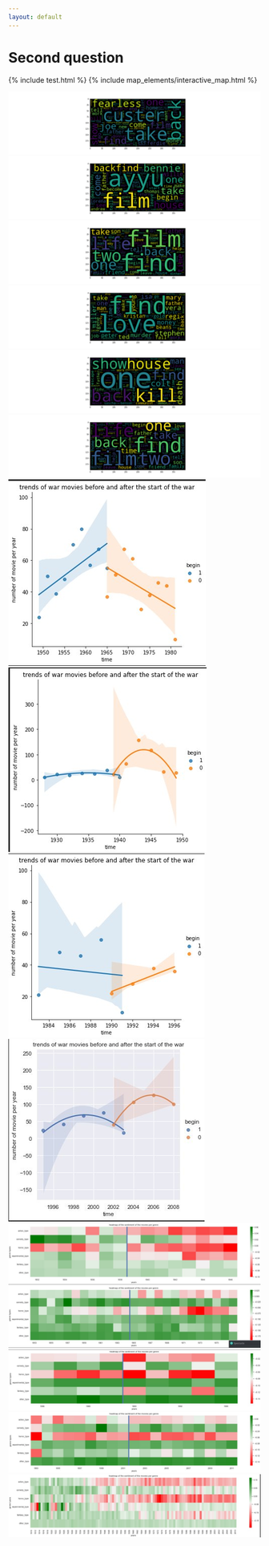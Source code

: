 ```yaml
---
layout: default
---
```


# Second question

{% include test.html %}
{% include map_elements/interactive_map.html %}


![image](assets/img/Images_site_bastien/afteraction.png)
![image](assets/img/Images_site_bastien/aftercomedy.png)
![image](assets/img/Images_site_bastien/afterrwar.png)
![image](assets/img/Images_site_bastien/beforeaction.png)
![image](assets/img/Images_site_bastien/beforecomedy.png)
![image](assets/img/Images_site_bastien/beforerwar.png)
![image](assets/img/Images_site_bastien/war_mivie_trend1965.jpg)
![image](assets/img/Images_site_bastien/war_movie_trend1939.jpg)
![image](assets/img/Images_site_bastien/war_movie_trend1990.jpg)
![image](assets/img/Images_site_bastien/war_movie_trend2002.jpg)
![image](assets/img/Images_site_bastien/heatmap_1939.jpg)
![image](assets/img/Images_site_bastien/heatmap_1964.jpg)
![image](assets/img/Images_site_bastien/heatmap_1990.jpg)
![image](assets/img/Images_site_bastien/heatmap_2002.jpg)
![image](assets/img/Images_site_bastien/heatmap_general.jpg)

